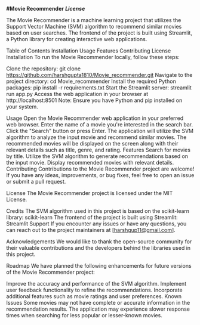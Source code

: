 **#Movie Recommender**
***License***

The Movie Recommender is a machine learning project that utilizes the Support Vector Machine (SVM) algorithm to recommend similar movies based on user searches. The frontend of the project is built using Streamlit, a Python library for creating interactive web applications.

Table of Contents
Installation
Usage
Features
Contributing
License
Installation
To run the Movie Recommender locally, follow these steps:

Clone the repository: git clone https://github.com/harshgupta1810/Movie_recommender.git
Navigate to the project directory: cd Movie_recommender
Install the required Python packages: pip install -r requirements.txt
Start the Streamlit server: streamlit run app.py
Access the web application in your browser at http://localhost:8501
Note: Ensure you have Python and pip installed on your system.

Usage
Open the Movie Recommender web application in your preferred web browser.
Enter the name of a movie you're interested in the search bar.
Click the "Search" button or press Enter.
The application will utilize the SVM algorithm to analyze the input movie and recommend similar movies.
The recommended movies will be displayed on the screen along with their relevant details such as title, genre, and rating.
Features
Search for movies by title.
Utilize the SVM algorithm to generate recommendations based on the input movie.
Display recommended movies with relevant details.
Contributing
Contributions to the Movie Recommender project are welcome! If you have any ideas, improvements, or bug fixes, feel free to open an issue or submit a pull request.

License
The Movie Recommender project is licensed under the MIT License.

Credits
The SVM algorithm used in this project is based on the scikit-learn library: scikit-learn
The frontend of the project is built using Streamlit: Streamlit
Support
If you encounter any issues or have any questions, you can reach out to the project maintainers at [harshgup11@gmail.com].

Acknowledgements
We would like to thank the open-source community for their valuable contributions and the developers behind the libraries used in this project.

Roadmap
We have planned the following enhancements for future versions of the Movie Recommender project:

Improve the accuracy and performance of the SVM algorithm.
Implement user feedback functionality to refine the recommendations.
Incorporate additional features such as movie ratings and user preferences.
Known Issues
Some movies may not have complete or accurate information in the recommendation results.
The application may experience slower response times when searching for less popular or lesser-known movies.
